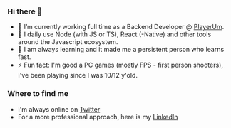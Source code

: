 ### Hi there 👋

- 🔭 I’m currently working full time as a Backend Developer @ [PlayerUm](https://www.playerum.com.br).
- 🌱 I daily use Node (with JS or TS), React (-Native) and other tools around the Javascript ecosystem.
- 👯 I am always learning and it made me a persistent person who learns fast.
- ⚡ Fun fact: I'm good a PC games (mostly FPS - first person shooters), I've been playing since I was 10/12 y'old.

### Where to find me

- I'm always online on [Twitter](https://twitter.com/johnhashed)
- For a more professional approach, here is my [LinkedIn](https://www.linkedin.com/in/jonathangaldinodev/)

